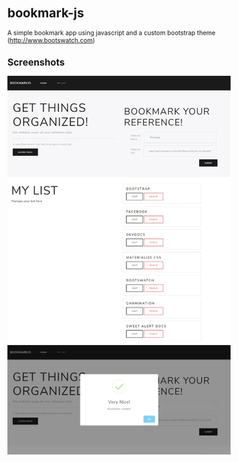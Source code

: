 # bookmark-js
A simple bookmark app using javascript and a custom bootstrap theme (http://www.bootswatch.com)

## Screenshots

<div align="center">
<img src="https://github.com/medinacharlesdan/bookmark-js/blob/master/screenshot1.png"> 
<img src="https://github.com/medinacharlesdan/bookmark-js/blob/master/screenshot2.png" >
</div>
